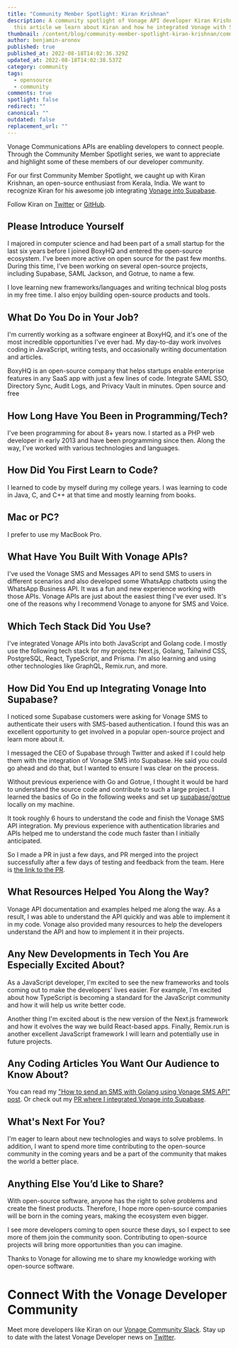 ```yaml
---
title: "Community Member Spotlight: Kiran Krishnan"
description: A community spotlight of Vonage API developer Kiran Krishnan. In
  this article we learn about Kiran and how he integrated Vonage with Supabase.
thumbnail: /content/blog/community-member-spotlight-kiran-krishnan/community-spotlight-kiran.png
author: benjamin-aronov
published: true
published_at: 2022-08-18T14:02:36.329Z
updated_at: 2022-08-18T14:02:38.537Z
category: community
tags:
  - opensource
  - community
comments: true
spotlight: false
redirect: ""
canonical: ""
outdated: false
replacement_url: ""
---
```

Vonage Communications APIs are enabling developers to connect people. Through the Community Member Spotlight series, we want to appreciate and highlight some of these members of our developer community.

For our first Community Member Spotlight, we caught up with Kiran Krishnan, an open-source enthusiast from Kerala, India. We want to recognize Kiran for his awesome job integrating [Vonage into Supabase](https://dev.to/devkiran/my-open-source-contribution-to-supabase-4i1p).

Follow Kiran on [Twitter](https://twitter.com/tokirankrishnan) or [GitHub](https://github.com/devkiran).

## Please Introduce Yourself

I majored in computer science and had been part of a small startup for the last six years before I joined BoxyHQ and entered the open-source ecosystem. I've been more active on open source for the past few months. During this time, I've been working on several open-source projects, including Supabase, SAML Jackson, and Gotrue, to name a few.

I love learning new frameworks/languages and writing technical blog posts in my free time. I also enjoy building open-source products and tools.

## What Do You Do in Your Job?

I'm currently working as a software engineer at BoxyHQ, and it's one of the most incredible opportunities I've ever had. My day-to-day work involves coding in JavaScript, writing tests, and occasionally writing documentation and articles.

BoxyHQ is an open-source company that helps startups enable enterprise features in any SaaS app with just a few lines of code. Integrate SAML SSO, Directory Sync, Audit Logs, and Privacy Vault in minutes. Open source and free

## How Long Have You Been in Programming/Tech?

I've been programming for about 8+ years now. I started as a PHP web developer in early 2013 and have been programming since then. Along the way, I've worked with various technologies and languages.

## How Did You First Learn to Code?

I learned to code by myself during my college years. I was learning to code in Java, C, and C++ at that time and mostly learning from books.

## Mac or PC?

I prefer to use my MacBook Pro.

## What Have You Built With Vonage APIs?

I've used the Vonage SMS and Messages API to send SMS to users in different scenarios and also developed some WhatsApp chatbots using the WhatsApp Business API. It was a fun and new experience working with those APIs. Vonage APIs are just about the easiest thing I've ever used. It's one of the reasons why I recommend Vonage to anyone for SMS and Voice.

## Which Tech Stack Did You Use?

I've integrated Vonage APIs into both JavaScript and Golang code. I mostly use the following tech stack for my projects: Next.js, Golang, Tailwind CSS, PostgreSQL, React, TypeScript, and Prisma. I'm also learning and using other technologies like GraphQL, Remix.run, and more. 

## How Did You End up Integrating Vonage Into Supabase?

I noticed some Supabase customers were asking for Vonage SMS to authenticate their users with SMS-based authentication. I found this was an excellent opportunity to get involved in a popular open-source project and learn more about it.

I messaged the CEO of Supabase through Twitter and asked if I could help them with the integration of Vonage SMS into Supabase. He said you could go ahead and do that, but I wanted to ensure I was clear on the process. 

Without previous experience with Go and Gotrue, I thought it would be hard to understand the source code and contribute to such a large project. I learned the basics of Go in the following weeks and set up [supabase/gotrue](https://github.com/supabase/gotrue) locally on my machine.

It took roughly 6 hours to understand the code and finish the Vonage SMS API integration. My previous experience with authentication libraries and APIs helped me to understand the code much faster than I initially anticipated.

So I made a PR in just a few days, and PR merged into the project successfully after a few days of testing and feedback from the team. Here is [the link to the PR](https://github.com/supabase/gotrue/pull/333).

## What Resources Helped You Along the Way?

Vonage API documentation and examples helped me along the way. As a result, I was able to understand the API quickly and was able to implement it in my code. Vonage also provided many resources to help the developers understand the API and how to implement it in their projects.

## Any New Developments in Tech You Are Especially Excited About?

As a JavaScript developer, I'm excited to see the new frameworks and tools coming out to make the developers' lives easier. For example, I'm excited about how TypeScript is becoming a standard for the JavaScript community and how it will help us write better code. 

Another thing I'm excited about is the new version of the Next.js framework and how it evolves the way we build React-based apps. Finally, Remix.run is another excellent JavaScript framework I will learn and potentially use in future projects.

## Any Coding Articles You Want Our Audience to Know About?

You can read my ["How to send an SMS with Golang using Vonage SMS API" post](https://kirandev.com/send-sms-golang). Or check out my [PR where I integrated Vonage into Supabase](https://github.com/supabase/gotrue/pull/333).

## What's Next For You?

I'm eager to learn about new technologies and ways to solve problems. In addition, I want to spend more time contributing to the open-source community in the coming years and be a part of the community that makes the world a better place.

## Anything Else You’d Like to Share?

With open-source software, anyone has the right to solve problems and create the finest products. Therefore, I hope more open-source companies will be born in the coming years, making the ecosystem even bigger. 

I see more developers coming to open source these days, so I expect to see more of them join the community soon. Contributing to open-source projects will bring more opportunities than you can imagine.

Thanks to Vonage for allowing me to share my knowledge working with open-source software.

# Connect With the Vonage Developer Community

Meet more developers like Kiran on our [Vonage Community Slack](https://developer.vonage.com/community/slack). Stay up to date with the latest Vonage Developer news on [Twitter](https://twitter.com/VonageDev).
